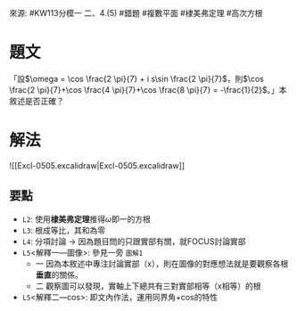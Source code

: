 來源: #KW113分模一 二、4.(5) 
#錯題 #複數平面 #棣美弗定理 #高次方根
# 題文
「設$\omega = \cos \frac{2 \pi}{7} + i s\sin \frac{2 \pi}{7}$，則$\cos \frac{2 \pi}{7}+\cos \frac{4 \pi}{7}+\cos \frac{8 \pi}{7} = -\frac{1}{2}$。」本敘述是否正確？

# 解法
![[Excl-0505.excalidraw|Excl-0505.excalidraw]]
## 要點
- `L2`: 使用**棣美弗定理**推得$\omega$即一的方根
- `L3`: 根成等比，其和為零
- `L4`: 分項討論 $\rightarrow$ 因為題目問的只跟實部有關，就FOCUS討論實部
- `L5`<解釋一—圖像>: 參見一旁 `圖解1`
	- 一 因為本敘述中專注討論實部（x），則在圖像的對應想法就是要觀察各根**垂直**的關係。
	- 二 觀察圖可以發現，實軸上下總共有三對實部相等（x相等）的根
- `L5`<解釋二—cos>: 即文內作法，運用同界角+cos的特性
